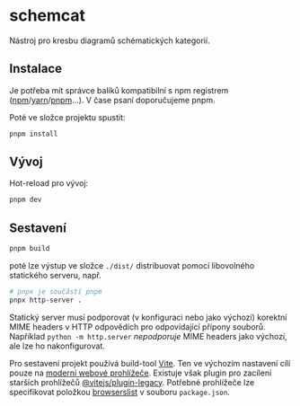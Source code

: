 # schemcat

Nástroj pro kresbu diagramů schématických kategorií.

## Instalace

Je potřeba mít správce balíků kompatibilní s npm registrem ([npm](https://docs.npmjs.com/downloading-and-installing-node-js-and-npm)/[yarn](https://yarnpkg.com/)/[pnpm](https://pnpm.io/)...).
V čase psaní doporučujeme pnpm.

Poté ve složce projektu spustit:

```bash
pnpm install
```

## Vývoj

Hot-reload pro vývoj:

```bash
pnpm dev
```

## Sestavení

```bash
pnpm build
```

poté lze výstup ve složce `./dist/` distribuovat pomocí libovolného statického serveru, např.

```bash
# pnpx je součástí pnpm
pnpx http-server .
```

Statický server musí podporovat (v konfiguraci nebo jako výchozí) korektní MIME headers v HTTP odpovědích pro odpovídající přípony souborů.
Například `python -m http.server` _nepodporuje_ MIME headers jako výchozí, ale lze ho nakonfigurovat.

Pro sestavení projekt používá build-tool [Vite](https://vitejs.dev/).
Ten ve výchozím nastavení cílí pouze na [moderní webové prohlížeče](https://caniuse.com/es6-module).
Existuje však plugin pro zacílení starších prohlížečů [@vitejs/plugin-legacy](https://www.npmjs.com/package/@vitejs/plugin-legacy).
Potřebné prohlížeče lze specifikovat položkou [browserslist](https://browsersl.ist/) v souboru `package.json`.
